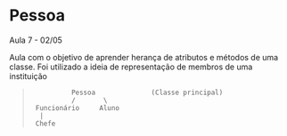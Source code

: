 #   Pessoa
Aula 7 - 02/05

Aula com o objetivo de aprender herança de atributos e métodos de uma classe. Foi utilizado a ideia de representação de membros de uma instituição

>               Pessoa              (Classe principal)
>               /       \
>      Funcionário     Aluno
>       |
>      Chefe